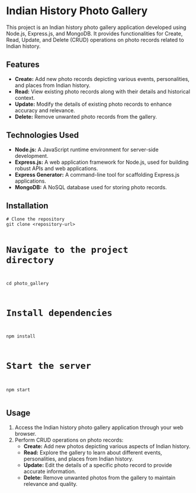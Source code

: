 <!DOCTYPE html>
<html lang="en">

<head>
    <meta charset="UTF-8">
    <meta name="viewport" content="width=device-width, initial-scale=1.0">
</head>

<body>
    <div class="container">
        <h1><strong>Indian History Photo Gallery</strong></h1>
        <p>This project is an Indian history photo gallery application developed using Node.js, Express.js, and MongoDB. It provides functionalities for Create, Read, Update, and Delete (CRUD) operations on photo records related to Indian history.</p>
        <h2><strong>Features</strong></h2>
        <ul>
            <li><strong>Create:</strong> Add new photo records depicting various events, personalities, and places from Indian history.</li>
            <li><strong>Read:</strong> View existing photo records along with their details and historical context.</li>
            <li><strong>Update:</strong> Modify the details of existing photo records to enhance accuracy and relevance.</li>
            <li><strong>Delete:</strong> Remove unwanted photo records from the gallery.</li>
        </ul>
        <h2><strong>Technologies Used</strong></h2>
        <ul>
            <li><strong>Node.js:</strong> A JavaScript runtime environment for server-side development.</li>
            <li><strong>Express.js:</strong> A web application framework for Node.js, used for building robust APIs and web applications.</li>
            <li><strong>Express Generator:</strong> A command-line tool for scaffolding Express.js applications.</li>
            <li><strong>MongoDB:</strong> A NoSQL database used for storing photo records.</li>
        </ul>
        <h2><strong>Installation</strong></h2>
        <pre><code># Clone the repository
git clone &lt;repository-url&gt;

# Navigate to the project directory
cd photo_gallery

# Install dependencies
npm install

# Start the server
npm start
</code></pre>
        <h2><strong>Usage</strong></h2>
        <ol>
            <li>Access the Indian history photo gallery application through your web browser.</li>
            <li>Perform CRUD operations on photo records:
                <ul>
                    <li><strong>Create:</strong> Add new photos depicting various aspects of Indian history.</li>
                    <li><strong>Read:</strong> Explore the gallery to learn about different events, personalities, and places from Indian history.</li>
                    <li><strong>Update:</strong> Edit the details of a specific photo record to provide accurate information.</li>
                    <li><strong>Delete:</strong> Remove unwanted photos from the gallery to maintain relevance and quality.</li>
                </ul>
            </li>
        </ol>
    </div>
</body>

</html>

